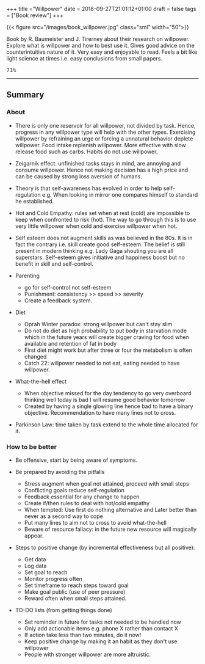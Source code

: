 +++
title ="Willpower"
date = 2018-09-27T21:01:12+01:00
draft = false
tags = ["Book review"]
+++

{{< figure src="/images/book_willpower.jpg"  class="sml" width="50">}}

Book by R. Baumeister and J. Tirerney about their research on willpower. Explore what is willpower and how to best use it. Gives good advice on the counterintuitive nature of it. Very easy and enjoyable to read. Feels a bit like light science at times i.e. easy conclusions from small papers.

<kbd>71%</kbd>

<!--more-->

***

## Summary

### About

* There is only one reservoir for all willpower, not divided by task. Hence, progress in any willpower type will help with the other types. Exercising willpower by refraining an urge or forcing a unnatural behavior deplete willpower. Food intake replenish willpower. More effective with slow release food such as carbs. Habits do not use willpower.
	
* Zeigarnik effect: unfinished tasks stays in mind, are annoying and consume willpower. Hence not making decision has a high price and can be caused by strong loss aversion of humans.
	
* Theory is that self-awareness has evolved in order to help self-regulation e.g. When looking in mirror one compares himself to standard he established.
	
* Hot and Cold Empathy: rules set when at rest (cold) are impossible to keep when confronted to risk (hot). The way to go through this is to use very little willpower when cold and exercise willpower when hot.
		
* Self esteem does not augment skills as was believed in the 80s. It is in fact the contrary i.e. skill create good self-esteem. The belief is still present in modern thinking e.g. Lady Gaga shouting you are all superstars. Self-esteem gives initiative and happiness boost but no benefit in skill and self-control.
	
* Parenting
	* go for self-control not self-esteem
	* Punishment:  consistency >> speed >> severity
	* Create a feedback system.
		
* Diet
	* Oprah Winter paradox: strong willpower but can't stay slim
	* Do not do diet as high probability to put body in starvation mode which in the future years will create bigger craving for food when available and retention of fat in body
	* First diet might work but after three or four the metabolism is often changed
	* Catch 22: willpower needed to not eat, eating needed to have willpower.
		
* What-the-hell effect
	* When objective missed for the day tendency to go very overboard thinking well today is bad I will resume good behavior tomorrow
	* Created by having a single glowing line hence bad to have a binary objective. Recommendation to have many lines not to cross.
		
* Parkinson Law: time taken by task extend to the whole time allocated for it.
	
### How to be better

* Be offensive, start by being aware of symptoms.
	
* Be prepared by avoiding the pitfalls
	* Stress augment when goal not attained, proceed with small steps
	* Conflicting goals reduce self-regulation
	* Feedback essential for any change to happen
	* Create if/then rules to deal with hot/cold empathy
	* When tempted: Use first do nothing alternative and Later better than never as a second way to cope
	* Put many lines to aim not to cross to avoid what-the-hell
	* Beware of resource fallacy: in the future new resource will magically appear.
		
* Steps to positive change (by incremental effectiveness but all positive):
	* Get data
	* Log data
	* Set goal to reach
	* Monitor progress often
	* Set timeframe to reach steps toward goal
	* Make goal public (use of peer pressure)
	* Reward often when small steps attained.
		
* TO-DO lists (from getting things done)
	* Set reminder in future for tasks not needed to be handled now
	* Only add actionable items e.g. phone X rather than contact X
	* If action take less than two minutes, do it now!
	* Keep positive change by making it an habit as they don't use willpower
	* People with stronger willpower are more altruistic.

